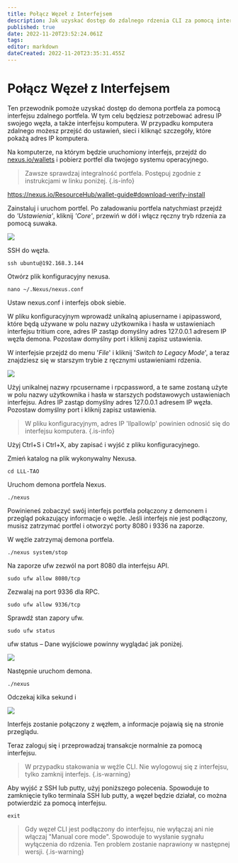 ```yaml
---
title: Połącz Węzeł z Interfejsem
description: Jak uzyskać dostęp do zdalnego rdzenia CLI za pomocą interfejsu
published: true
date: 2022-11-20T23:52:24.061Z
tags: 
editor: markdown
dateCreated: 2022-11-20T23:35:31.455Z
---
```


# Połącz Węzeł z Interfejsem

Ten przewodnik pomoże uzyskać dostęp do demona portfela za pomocą interfejsu zdalnego portfela. W tym celu będziesz potrzebować adresu IP swojego węzła, a także interfejsu komputera. W przypadku komputera zdalnego możesz przejść do ustawień, sieci i kliknąć szczegóły, które pokażą adres IP komputera.

Na komputerze, na którym będzie uruchomiony interfejs, przejdź do [nexus.io/wallets](https://nexus.io/wallets) i pobierz portfel dla twojego systemu operacyjnego.


> Zawsze sprawdzaj integralność portfela. Postępuj zgodnie z instrukcjami w linku poniżej.
{.is-info}

https://nexus.io/ResourceHub/wallet-guide#download-verify-install

Zainstaluj i uruchom portfel. Po załadowaniu portfela natychmiast przejdź do _'Ustawienia'_, kliknij _'Core'_, przewiń w dół i włącz ręczny tryb rdzenia za pomocą suwaka.

![](https://thedigitalfuture.net/wp-content/uploads/2020/12/RPI-Interface1.png)

SSH do węzła.

```
ssh ubuntu@192.168.3.144
```

Otwórz plik konfiguracyjny nexusa.

```
nano ~/.Nexus/nexus.conf
```

Ustaw nexus.conf i interfejs obok siebie.

W pliku konfiguracyjnym wprowadź unikalną apiusername i apipassword, które będą używane w polu nazwy użytkownika i hasła w ustawieniach interfejsu tritium core, adres IP zastąp domyślny adres 127.0.0.1 adresem IP węzła demona. Pozostaw domyślny port i kliknij zapisz ustawienia.

W interfejsie przejdź do menu '_File_' i kliknij '_Switch to Legacy Mode_', a teraz znajdziesz się w starszym trybie z ręcznymi ustawieniami rdzenia.

![](https://thedigitalfuture.net/wp-content/uploads/2020/12/RPI-Interface2.png)

Użyj unikalnej nazwy rpcusername i rpcpassword, a te same zostaną użyte w polu nazwy użytkownika i hasła w starszych podstawowych ustawieniach interfejsu. Adres IP zastąp domyślny adres 127.0.0.1 adresem IP węzła. Pozostaw domyślny port i kliknij zapisz ustawienia.


> W pliku konfiguracyjnym, adres IP 'llpallowIp' powinien odnosić się do interfejsu komputera.
{.is-info}



Użyj Ctrl+S i Ctrl+X, aby zapisać i wyjść z pliku konfiguracyjnego.

Zmień katalog na plik wykonywalny Nexusa.

```
cd LLL-TAO
```

Uruchom demona portfela Nexus.

```
./nexus
```

Powinieneś zobaczyć swój interfejs portfela połączony z demonem i przegląd pokazujący informacje o węźle. Jeśli interfejs nie jest podłączony, musisz zatrzymać portfel i otworzyć porty 8080 i 9336 na zaporze.

W węźle zatrzymaj demona portfela.

```
./nexus system/stop
```

Na zaporze ufw zezwól na port 8080 dla interfejsu API.

```
sudo ufw allow 8080/tcp
```

Zezwalaj na port 9336 dla RPC.

```
sudo ufw allow 9336/tcp
```

Sprawdź stan zapory ufw.

```
sudo ufw status
```

ufw status – Dane wyjściowe powinny wyglądać jak poniżej.

![](https://thedigitalfuture.net/wp-content/uploads/2020/12/RPI-ufw.png)

Następnie uruchom demona.

```
./nexus
```

Odczekaj kilka sekund i

![](https://thedigitalfuture.net/wp-content/uploads/2020/12/RPI-Sync.png)

Interfejs zostanie połączony z węzłem, a informacje pojawią się na stronie przeglądu.

Teraz zaloguj się i przeprowadzaj transakcje normalnie za pomocą interfejsu.


> W przypadku stakowania w węźle CLI. Nie wylogowuj się z interfejsu, tylko zamknij interfejs.
{.is-warning}



Aby wyjść z SSH lub putty, użyj poniższego polecenia. Spowoduje to zamknięcie tylko terminala SSH lub putty, a węzeł będzie działał, co można potwierdzić za pomocą interfejsu.

```
exit
```


> Gdy węzeł CLI jest podłączony do interfejsu, nie wyłączaj ani nie włączaj "Manual core mode". Spowoduje to wysłanie sygnału wyłączenia do rdzenia. Ten problem zostanie naprawiony w następnej wersji.
{.is-warning}
